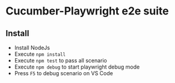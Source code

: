 # Cucumber-Playwright e2e suite

## Install

- Install NodeJs
- Execute ``npm install``
- Execute ``npm test`` to pass all scenario
- Execute ``npm debug`` to start playwright debug mode
- Press ``F5`` to debug scenario on VS Code